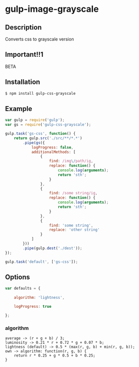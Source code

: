 gulp-image-grayscale
===========

## Description

Converts css to grayscale version

## Important!!1

BETA

## Installation

```bash
$ npm install gulp-css-grayscale
```

## Example

```javascript
var gulp = require('gulp');
var gs = require('gulp-css-grayscale');

gulp.task('gs-css', function() {
    return gulp.src('./src/**/*.*')
        .pipe(gs({
            logProgress: false,
            additionalMethods: [
                {
                    find: /img\/path/ig,
                    replace: function() {
                        console.log(arguments);
                        return 'sth';
                    }
                },
                {
                    find: /some string/ig,
                    replace: function() {
                        console.log(arguments);
                        return 'sth';
                    }
                },
                {
                    find: 'some string',
                    replace: 'other string'
                }
            ]
        }))
        .pipe(gulp.dest('./dest'));
});

gulp.task('default', ['gs-css']);
```

## Options

```javascript
var defaults = {
    
    algorithm: 'lightness',

    logProgress: true

};
```

### algorithm

```text
average -> (r + g + b) / 3;
luminosity -> 0.21 * r + 0.72 * g + 0.07 * b;
lightness (default) -> 0.5 * (max(r, g, b) + min(r, g, b));
own -> algorithm: function(r, g, b) {
    return r * 0.25 + g * 0.5 + b * 0.25;
}
```
